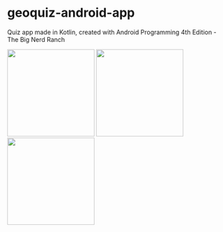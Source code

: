 # geoquiz-android-app

Quiz app made in Kotlin, created with Android Programming 4th Edition - The Big Nerd Ranch



<img src="https://user-images.githubusercontent.com/58289892/85276315-7f6b4380-b479-11ea-91e1-2ef9f1d8b8b8.png" width="200">

<img src="https://user-images.githubusercontent.com/58289892/85276364-94e06d80-b479-11ea-9693-2f6ba171736f.png" width="200">

<img src="https://user-images.githubusercontent.com/58289892/85276482-ca855680-b479-11ea-8cc9-99f4981df014.png" width="200">
